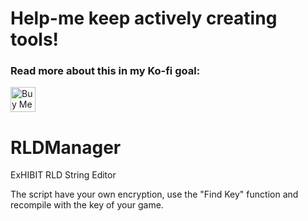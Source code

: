 # Help-me keep actively creating tools!
### Read more about this in my Ko-fi goal:
<a href='https://ko-fi.com/Z8Z231I4Z' target='_blank'><img height='40' style='border:0px;height:40px;' src='https://cdn.ko-fi.com/cdn/kofi1.png?v=2' border='0' alt='Buy Me a Coffee at ko-fi.com' /></a>

# RLDManager
ExHIBIT RLD String Editor

The script have your own encryption, use the "Find Key" function and recompile with the key of your game.
